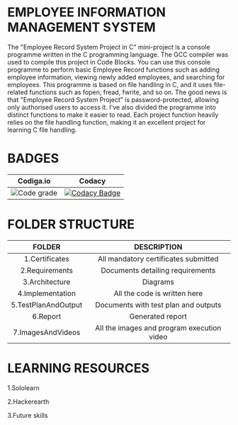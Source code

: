 # EMPLOYEE INFORMATION MANAGEMENT SYSTEM
  The "Employee Record System Project in C" mini-project is a console programme written in the C programming language. The GCC compiler was used to compile this project in Code Blocks. You can use this console programme to perform basic Employee Record functions such as adding employee information, viewing newly added employees, and searching for employees. This programme is based on file handling in C, and it uses file-related functions such as fopen, fread, fwrite, and so on. The good news is that "Employee Record System Project" is password-protected, allowing only authorised users to access it. I've also divided the programme into distinct functions to make it easier to read. Each project function heavily relies on the file handling function, making it an excellent project for learning C file handling.
# BADGES
  |Codiga.io|Codacy|
  |:-------:|:----:|
  |![Code grade](https://api.codiga.io/project/31053/score/svg)|[![Codacy Badge](https://app.codacy.com/project/badge/Grade/4f999647ad454e30a18c3491503c41a1)](https://www.codacy.com/gh/kasirajan1234/M1_ProjectGoal_EmployeeInformationManagementSystem/dashboard?utm_source=github.com&amp;utm_medium=referral&amp;utm_content=kasirajan1234/M1_ProjectGoal_EmployeeInformationManagementSystem&amp;utm_campaign=Badge_Grade)|
# FOLDER STRUCTURE
  |FOLDER|DESCRIPTION|
  |:----:|:--------:|
  |1.Certificates|All mandatory certificates submitted|
  |2.Requirements|Documents detailing requirements|
  |3.Architecture|Diagrams|
  |4.Implementation|All the code is written here|
  |5.TestPlanAndOutput|Documents with test plan and outputs|
  |6.Report|Generated report|
  |7.ImagesAndVideos|All the images and program execution video|
# LEARNING RESOURCES
  1.Sololearn

  2.Hackerearth
  
  3.Future skills